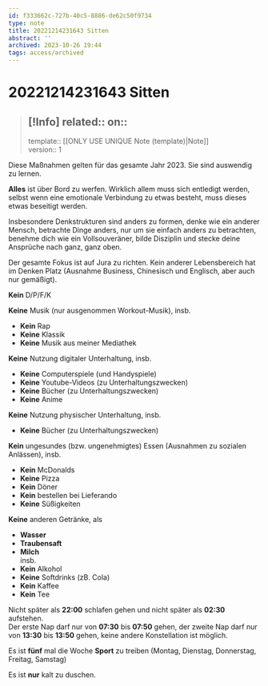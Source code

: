 ```yaml
---
id: f333662c-727b-40c5-8886-de62c50f9734
type: note
title: 20221214231643 Sitten
abstract: ''
archived: 2023-10-26 19:44
tags: access/archived
---
```

# 20221214231643 Sitten
> [!Info]
> related::
> on:: 
> ---
> template:: [[ONLY USE UNIQUE Note (template)|Note]]  
> version:: 1

Diese Maßnahmen gelten für das gesamte Jahr 2023. Sie sind auswendig zu lernen.


**Alles** ist über Bord zu werfen. Wirklich allem muss sich entledigt werden, selbst wenn eine emotionale Verbindung zu etwas besteht, muss dieses etwas beseitigt werden. 

Insbesondere Denkstrukturen sind anders zu formen, denke wie ein anderer Mensch, betrachte Dinge anders, nur um sie einfach anders zu betrachten, benehme dich wie ein Vollsouveräner, bilde Disziplin und stecke deine Ansprüche nach ganz, ganz oben.


Der gesamte Fokus ist auf Jura zu richten. Kein anderer Lebensbereich hat im Denken Platz (Ausnahme Business, Chinesisch und Englisch, aber auch nur gemäßigt).

**Kein** D/P/F/K

**Keine** Musik (nur ausgenommen Workout-Musik), insb.
- **Kein** Rap
- **Keine** Klassik
- **Keine** Musik aus meiner Mediathek

**Keine** Nutzung digitaler Unterhaltung, insb.
- **Keine** Computerspiele (und Handyspiele)
- **Keine** Youtube-Videos (zu Unterhaltungszwecken)
- **Keine** Bücher (zu Unterhaltungszwecken)
- **Keine** Anime

**Keine** Nutzung physischer Unterhaltung, insb.
- **Keine** Bücher (zu Unterhaltungszwecken)

**Kein** ungesundes (bzw. ungenehmigtes) Essen (Ausnahmen zu sozialen Anlässen), insb.
- **Kein** McDonalds
- **Keine** Pizza
- **Kein** Döner
- **Kein** bestellen bei Lieferando
- **Keine** Süßigkeiten

**Keine** anderen Getränke, als
- **Wasser**
- **Traubensaft**
- **Milch**  
insb.
- **Kein** Alkohol
- **Keine** Softdrinks (zB. Cola)
- **Kein** Kaffee
- **Kein** Tee

Nicht später als **22:00** schlafen gehen und nicht später als **02:30** aufstehen.  
Der erste Nap darf nur von **07:30** bis **07:50** gehen, der zweite Nap darf nur von **13:30** bis **13:50** gehen, keine andere Konstellation ist möglich.  

Es ist **fünf** mal die Woche **Sport** zu treiben (Montag, Dienstag, Donnerstag, Freitag, Samstag)

Es ist **nur** kalt zu duschen.
